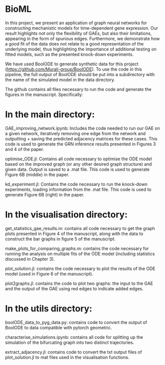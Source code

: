 # BioML

In this project, we present an application of graph neural networks for constructing mechanistic models for time-dependent gene expression. Our result highlights not only the flexibility of GAEs, but also their limitations, appearing in the form of spurious edges. Furthermore, we demonstrate how a good fit of the data does not relate to a good representation of the underlying model, thus highlighting the importance of additional testing on fitted models, such as the presented knock-down experiments.

We have used BoolODE to generate synthetic data for this project (https://github.com/Murali-group/BoolODE). To use the code in this pipeline, the full output of BoolODE should be put into a subdirectory with the name of the simulated model in the data directory.

The github contains all files necessary to run the code and generate the figures in the manuscript. Specifically:

# In the main directory:

GAE_improving_network.ipynb: Includes the code needed to run our GAE on a given network, iteratively removing one edge from the network and outputting + saving the predicted adjacency matrices for these cases. This code is used to generate the GRN inference results presented in Figures 3 and 4 of the paper.

optimise_ODE.jl: Contains all code necessary to optimise the ODE model based on the improved graph (or any other desired graph structure) and given data. Output is saved to a .mat file. This code is used to generate Figure 6B (middle) in the paper.

kd_experiment.jl: Contains the code necessary to run the knock-down experiments, loading information from the .mat file. This code is used to generate Figure 6B (right) in the paper.

# In the visualisation directory:

get_statistics_gae_results.m: contains all code necessary to get the graph plots presented in Figure 4 of the manuscript, along with the data to construct the bar graphs in figure 5 of the manuscript.

make_plots_for_comparing_graphs.m: contains the code necessary for running the analysis on multiple fits of the ODE model (including statistics discussed in Chapter 3).

plot_solution.jl: contains the code necessary to plot the results of the ODE model (used in Figure 6 of the manuscript).

plot2graphs.jl: contains the code to plot two graphs: the input to the GAE and the output of the GAE using red edges to indicate added edges.

# In the utils directory:

boolODE_data_to_pyg_data.py: contains code to convert the output of BoolODE to data compatible with pytorch geometric.

characterise_simulations.ipynb: contains all code for splitting up the simulation of the bifurcating graph into two distinct trajectories.

extract_adjacency.jl: contains code to convert the txt output files of plot_solution.jl to mat files used in the visualisation functions.